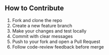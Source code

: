 ﻿## How to Contribute

1. Fork and clone the repo  
2. Create a new feature branch  
3. Make your changes and test locally  
4. Commit with clear messages  
5. Push to your fork and open a Pull Request  
6. Follow code-review feedback before merge  
